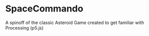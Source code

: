 # SpaceCommando
A spinoff of the classic Asteroid Game created to get familiar with Processing (p5.js)
